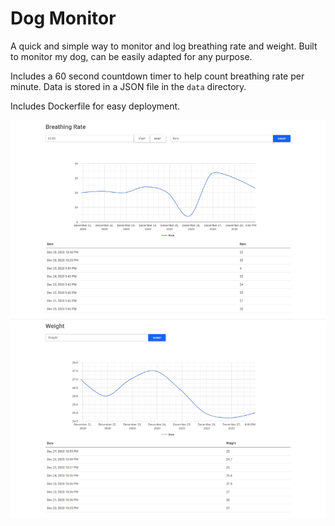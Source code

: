 # Dog Monitor

A quick and simple way to monitor and log breathing rate and weight.
Built to monitor my dog, can be easily adapted for any purpose.

Includes a 60 second countdown timer to help count breathing rate per minute.
Data is stored in a JSON file in the `data` directory.

Includes Dockerfile for easy deployment.

![Dog Monitor Screenshot](/readme/image.png?raw=true)